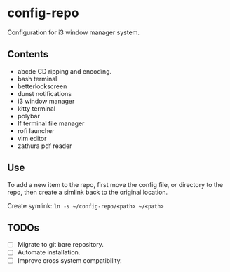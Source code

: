 # config-repo

Configuration for i3 window manager system.

## Contents

- abcde CD ripping and encoding.
- bash terminal
- betterlockscreen
- dunst notifications
- i3 window manager
- kitty terminal
- polybar  
- lf terminal file manager
- rofi launcher
- vim editor
- zathura pdf reader

## Use

To add a new item to the repo, first move the config file, or directory to the
repo, then create a simlink back to the original location.

Create symlink:
`ln -s ~/config-repo/<path> ~/<path>`

## TODOs

- [ ] Migrate to git bare repository.
- [ ] Automate installation.
- [ ] Improve cross system compatibility.

